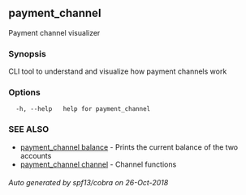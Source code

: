 ## payment_channel

Payment channel visualizer

### Synopsis

CLI tool to understand and visualize how payment channels work

### Options

```
  -h, --help   help for payment_channel
```

### SEE ALSO

* [payment_channel balance](payment_channel_balance.md)	 - Prints the current balance of the two accounts
* [payment_channel channel](payment_channel_channel.md)	 - Channel functions

###### Auto generated by spf13/cobra on 26-Oct-2018
